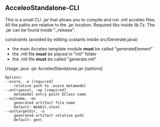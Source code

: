 ## AcceleoStandalone-CLI

This is a small CLI .jar that allows you to compile and run .mtl acceleo files.
All the paths are relative to the .jar location.
Required libs inside lib.7z.
The .jar can be found inside "_release".

constraints (avoided by editing costants inside src/Generate.java):
* the main Acceleo template module **must** be called "generateElement"
* the .mtl file **must** be placed in "mtl\" folder
* the .mtl file **must** be called "generate.mtl"

Usage: java -jar AcceleoStandalone.jar [options]
	
	Options:
	--ecore, -e [required]
	  	relative path to .ecore metamodel
	--entrypoint, -ep [required]
	  	metamodel entry point EClass name
	--outname, -on
	  	generated artifact file name
	  	Default: WebDsl.xtext
	--outtargetdir, -o
	  	generated artifact relative path
	 	Default: gen\

